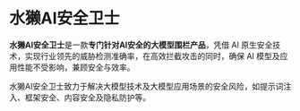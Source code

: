 # 水獭AI安全卫士

**水獭AI安全卫士**是一款**专门针对AI安全的大模型围栏产品**，凭借 AI 原生安全技术，实现行业领先的威胁检测准确率，在高效拦截攻击的同时，确保 AI 模型及应用性能不受影响，兼顾安全与效率。

水獭AI安全卫士致力于解决大模型技术及大模型应用场景的安全风险，如提示词注入、框架安全、内容安全及隐私防护等。

<figure><img src="https://icn0tdp1q83o.feishu.cn/space/api/box/stream/download/asynccode/?code=YmQ3NzljYzBlZDI5ODU1MTVhZjhhYzM0NzRmNzRiMzNfdDlCaG14a0tJTlM2ZkZLRWRHVVdZb0s1Q1lwR0hGdFdfVG9rZW46UW44VWJadVdPb2xSdkJ4UEtTeWMybUp0bmVjXzE3NTA5NDIxNTM6MTc1MDk0NTc1M19WNA" alt=""><figcaption></figcaption></figure>
